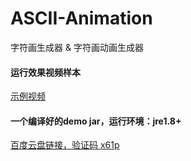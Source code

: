 # ASCII-Animation
字符画生成器 & 字符画动画生成器  

#### 运行效果视频样本  
<a href="http://f.us.sinaimg.cn/000tY0Bhlx07kiH6BO1i01040200PvQv0k010.mp4?label=mp4_720p&template=1280x720.28&Expires=1527243780&ssig=IJdDH8NxYg&KID=unistore,video" traget="_blank">示例视频</a><br/>

#### 一个编译好的demo jar，运行环境：jre1.8+  

<a href="http://pan.baidu.com/s/1eS1rK90" target="_blank">百度云盘链接，验证码 x61p</a><br/>

